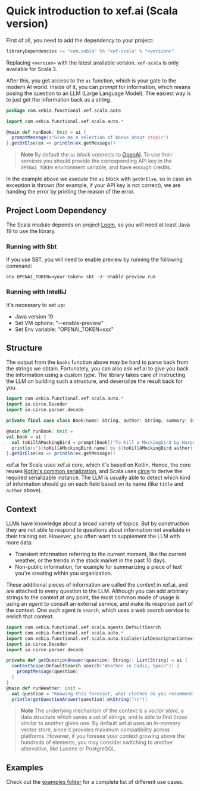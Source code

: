 # Quick introduction to xef.ai (Scala version)

First of all, you need to add the dependency to your project:

```sbt
libraryDependencies += "com.xebia" %% "xef-scala" % "<version>"
```

Replacing `<version>` with the latest available version. `xef-scala` is only available for Scala 3.

After this, you get access to the `ai` function, which is your gate to the modern AI world.
Inside of it, you can _prompt_ for information, which means posing the question to an LLM
(Large Language Model). The easiest way is to just get the information back as a string.

```scala
package com.xebia.functional.xef.scala.auto

import com.xebia.functional.xef.scala.auto.*

@main def runBook: Unit = ai {
  promptMessage(s"Give me a selection of books about $topic")
}.getOrElse(ex => println(ex.getMessage))
```

> **Note**
> By default the `ai` block connects to [OpenAI](https://platform.openai.com/).
> To use their services you should provide the corresponding API key in the `OPENAI_TOKEN`
> environment variable, and have enough credits.

In the example above we _execute_ the `ai` block with `getOrElse`, so in case an exception
is thrown (for example, if your API key is not correct), we are handing the error by printing
the reason of the error.

## Project Loom Dependency

The Scala module depends on project [Loom](https://openjdk.org/projects/loom/), so you will need at least Java 19 to use the library.

### Running with Sbt

If you use SBT, you will need to enable preview by running the following command:

```shell
env OPENAI_TOKEN=<your-token> sbt -J--enable-preview run
```

### Running with IntelliJ

It's necessary to set up:

* Java version 19
* Set VM options: "--enable-preview"
* Set Env variable: "OPENAI_TOKEN=xxx"

## Structure

The output from the `books` function above may be hard to parse back from the
strings we obtain. Fortunately, you can also ask xef.ai to give you back the information
using a _custom type_. The library takes care of instructing the LLM on building such
a structure, and deserialize the result back for you.

```scala
import com.xebia.functional.xef.scala.auto.*
import io.circe.Decoder
import io.circe.parser.decode

private final case class Book(name: String, author: String, summary: String) derives ScalaSerialDescriptor, Decoder

@main def runBook: Unit =
val book = ai {
  val toKillAMockingBird = prompt[Book]("To Kill a Mockingbird by Harper Lee summary.")
  println(s"${toKillAMockingBird.name} by ${toKillAMockingBird.author} summary:\n ${toKillAMockingBird.summary}")
}.getOrElse(ex => println(ex.getMessage))

```

xef.ai for Scala uses xef.ai core, which it's based on Kotlin. Hence, the core 
reuses [Kotlin's common serialization](https://kotlinlang.org/docs/serialization.html), and
Scala uses [circe](https://github.com/circe/circe) to derive the required serializable instance. 
The LLM is usually able to detect which kind of information should
go on each field based on its name (like `title` and `author` above).

## Context

LLMs have knowledge about a broad variety of topics. But by construction they are not able
to respond to questions about information not available in their training set. However, you
often want to supplement the LLM with more data:
- Transient information referring to the current moment, like the current weather, or
  the trends in the stock market in the past 10 days.
- Non-public information, for example for summarizing a piece of text you're creating
  within you organization.

These additional pieces of information are called the _context_ in xef.ai, and are attached
to every question to the LLM. Although you can add arbitrary strings to the context at any
point, the most common mode of usage is using an _agent_ to consult an external service,
and make its response part of the context. One such agent is `search`, which uses a web
search service to enrich that context.

```scala
import com.xebia.functional.xef.scala.agents.DefaultSearch
import com.xebia.functional.xef.scala.auto.*
import com.xebia.functional.xef.scala.auto.ScalaSerialDescriptorContext.given
import io.circe.Decoder
import io.circe.parser.decode

private def getQuestionAnswer(question: String): List[String] = ai {
  contextScope(DefaultSearch.search("Weather in Cádiz, Spain")) {
    promptMessage(question)
  }
}
@main def runWeather: Unit =
  val question = "Knowing this forecast, what clothes do you recommend I should wear if I live in Cádiz?"
  println(getQuestionAnswer(question).mkString("\n"))

```

> **Note**
> The underlying mechanism of the context is a _vector store_, a data structure which
> saves a set of strings, and is able to find those similar to another given one.
> By default xef.ai uses an _in-memory_ vector store, since it provides maximum
> compatibility across platforms. However, if you foresee your context growing above
> the hundreds of elements, you may consider switching to another alternative, like
> Lucene or PostgreSQL.

## Examples

Check out the [examples folder](https://github.com/xebia-functional/xef/blob/main/examples/scala/auto) for a complete list of different use cases.